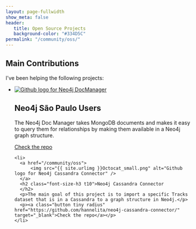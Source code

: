 ```yaml
---
layout: page-fullwidth
show_meta: false
header:
   title: Open Source Projects
   background-color: "#334D5C"
permalink: "/community/oss/"
---
```


<div class="row">
  <h2>Main Contributions</h2>
  <p>I've been helping the following projects:</p>
</div>

<div class="row">
  <ul class="small-block-grid-2 medium-block-grid-2 large-block-grid-2">
    <li>
      <a href="#">
          <img src="{{ site.urlimg }}Octocat_small.png" alt="Github logo for Neo4j DocManager" />
      </a>
      <h2 class="font-size-h3 t10">Neo4j São Paulo Users
      </h2>
      <p>The Neo4j Doc Manager takes MongoDB documents and makes it easy to query them for relationships by making them available in a Neo4j graph structure.</p>
      <p><a class="button tiny radius" href="https://github.com/hannelita/neo4j_doc_manager/" target="_blank">Check the repo</a></p>
    </li>

    <li>
      <a href="/community/oss">
          <img src="{{ site.urlimg }}Octocat_small.png" alt="Github logo for Neo4j Cassandra Connector" />
      </a>
      <h2 class="font-size-h3 t10">Neo4j Cassandra Connector
      </h2>
      <p>The main goal of this project is to import a specific Tracks dataset that is in a Cassandra to a graph structure in Neo4j.</p>
      <p><a class="button tiny radius" href="https://github.com/hannelita/neo4j-cassandra-connector/" target="_blank">Check the repo</a></p>
    </li>
  </ul>
</div>
